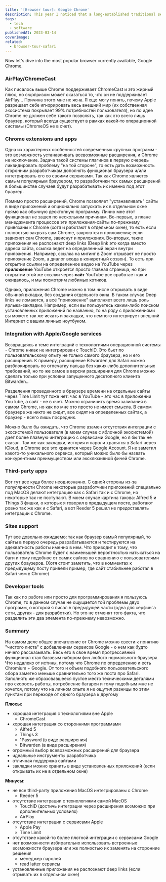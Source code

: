 ```yaml
---
title: '[Browser tour]: Google Chrome'
description: This year I noticed that a long-established traditional set of browsers (Chrome, Firefox, Safari, Opera) started to be supplemented by a new generation of alternatives. Personally, for the last few years, I've been switching back and forth between Chrome and Safari (peeking at Firefox from a long distance), but the drums of Brave, Vivaldi, Edge, Arc, and SigmaOS are getting stronger and stronger. So to add some variety to the day-to-day routine I decided to try something new and share it with you.
tags:
  - tech
  - software
publishedAt: 2023-03-14
coverImage:
related:
  - browser-tour-safari
---
```


Now let's dive into the most popular browser currently available, Google Chrome.

### AirPlay/ChromeCast

Как писалось выше Chrome поддерживает ChromeCast и это жирный плюс, но сюрпризом может оказаться то, что он не поддерживает AirPlay... Причина этого мне не ясна. Я еще могу понять, почему Apple разрешает себе игнорировать весь внешний мир (их собственная экосистема покрывает 99% потребностей пользователя), но по идее Chrome не должен себе такого позволять, так как это всего лишь браузер, который всегда существует в рамках какой-то операционной системы (ChromeOS не в счет).

### Chrome extensions and apps

Одна из характерных особенностей современных крупных программ - это возможность устанавливать всевозможные расширения, и Chrome не исключение. Задача такой системы плагинов в первую очередь ликвидировать проблему "на той стороне", то есть дать возможность сторонним разработчикам дополнять функционал браузера и/или интегрировать его со своими сервисами. Так как Chrome является самым популярным браузером, то разработчики тех самых расширений в большинстве случаев будут разрабатывать их именно под этот браузер.

Помимо просто расширений, Chrome позволяет "устанавливать" сайты в виде приложений и опционально запускать их в отдельном окне прямо как обычную десктопную программу. Лично мне этот функционал не зашел по нескольким причинам. Во-первых, в плане менеджмента процессов эти приложения-сайты по-прежнему привязаны к Chrome (хотя и работают в отдельном окне), то есть если полностью закрыть сам Chrome, закроются и приложения; если зависнет сам Chrome, зависнут и приложения. Во-вторых, такие приложения не распознают deep links (Deep link это когда вместо адреса сайта, ссылка ведет на определенный экран внутри приложения. Например, ссылка на митинг в Zoom отрывает не просто приложение Zoom, а диалог входа в конкретный созвон). То есть при открытии ссылки на определенное видео на YouTube через **приложение** YouTube откроется просто главная страница, но при открытии этой же ссылки через **сайт** YouTube все сработает как и ожидалось, и мы посмотрим любимых котиков.

Однако, приложения Chrome можно в том числе открывать в виде обычной вкладки, без создания отдельного окна. В таком случае Deep links не ломаются, а всё "приложение" выполняет всего лишь роль ярлыка-закладки. Например, если вы пользуетесь каким-либо поиском установленных приложений по названию, то на ряду с приложениями вы можете так же искать и закладки, что немного интегрирует внешний Интернет с вашим личных ноутбуком.

### Integration with Apple/Google services

Возвращаясь к теме интеграций с технологиями операционной системы - Chrome никак не интегрирован с TouchID. Это бьет по пользовательскому опыту не только самого браузера, но и его расширений. К примеру, расширение Bitwarden для Safari можно разблокировать по отпечатку пальца без каких-либо дополнительных требований, но то же самое в версии расширения для Chrome можно сделать только при условии запущенного десктопного клиента Bitwarden...

Разделения проведенного в браузере времени на отдельные сайты через Time Limit тут тоже нет: час в YouTube - это час в приложении YouTube, а сайт - не в счет. Можно ограничить время залипания в самом Chrome, но как по мне это просто не имеет смысла. В самом браузере же никто не сидит, все сидят на определенных сайтах, а браузер - всего лишь посредник.

Можно было бы ожидать, что Chrome взамен отсутствия интеграции с экосистемой пользователя (в моем случае с яблочной экосистемой) дает более плавную интеграцию с сервисами Google, но я бы так не сказал. Так же как закладки, история и пароли хранятся в Safari через iCloud, в Chrome все это хранится через Google Account. Я не заметил какого-то уникального сервиса, который можно было бы назвать конкурентным преимуществом или эксклюзивной фичей Chrome.

### Third-party apps

Вот тут все куда более неоднозначно. С одной стороны из-за популярности Chrome некоторые разработчики приложений специально под MacOS делают интеграцию как с Safari так и с Chrome, но некоторые так не поступают. В моем случае картина такова: Alfred 5 и Things 3 фишки, о которых я говорил в предыдущем посте, работают ровно так же как и с Safari, а вот Reeder 5 решил не предоставлять интеграции с Chrome.

### Sites support

Тут все довольно ожидаемо: так как браузер самый популярный, то сайты в первую очередь разрабатываются и тестируются на адекватность работы именно в нем. Что приводит к тому, что пользователь Chrome будет с наименьшей вероятностью натыкаться на баги и тому подобное от самих сайтов по сравнению с пользователями других браузеров. (Хотя стоит заметить, что в комментах к предыдущему посту привели пример, где сайт стабильнее работал в Safari чем в Chrome)

### Developer tools

Так как по работе или просто для программирования я пользуюсь Chrome, то в данном случае не ощущается той проблемы двух программ, о которой я писал в предыдущей части (одна для серфинга сети, другая - для разработки). Но это не отменят того факта, что разделить эти два элемента по-прежнему невозможно.

### Summary

На самом деле общее впечатление от Chrome можно свести к понятию "чистого листа" с добавлением сервисов Google - о нем как будто нечего рассказывать. Весь его в свое время прогрессивный функционал стал базовым набором фич любого нормального браузера. Что недалеко от истины, потому что Chrome по определению и есть Chromium + Google. От того и объем подобного пользовательского обора заметно меньше сравнительно того же поста про Safari. Заполнять же образовавшееся пустое место техническими деталями про скорость работы, потребление батареи и тому подобным мне не хочется, потому что на личном опыте я не ощутил разницы по этим пунктам при переходе от одного браузера к другому

**Плюсы:**

- хорошая интеграция с технологиями вне Apple
  - ChromeCast
- хорошая интеграция со сторонними программами
  - Alfred 5
  - Things 3
  - 1Password (в виде расширения)
  - Bitwarden (в виде расширения)
- огромный выбор всевозможных расширений для браузера
- идеальные инструменты разработчика
- отличная поддержка сайтами
- закладки можно хранить в виде установленных приложений (если открывать их не в отдельном окне)

**Минусы:**

- не все third-party приложения MacOS интегрированы с Chrome
  - Reeder 5
- отсутствие интеграции c технологиями самой MacOS
  - TouchID (достичь интеграции через расширения возможно при дополнительных условиях)
  - AirPlay
- отсутствие интеграции с сервисами Apple
  - Apple Pay
  - Time Limit
- отсутствие какой-то более плотной интеграции с сервисами Google
- нет возможности избирательно использовать встроенные возможности браузера или же полностью их заменять на сторонние решения
  - менеджер паролей
  - read latter сервисы
- установленные приложения не распознают deep links (если отрывать их в отдельном окне)
